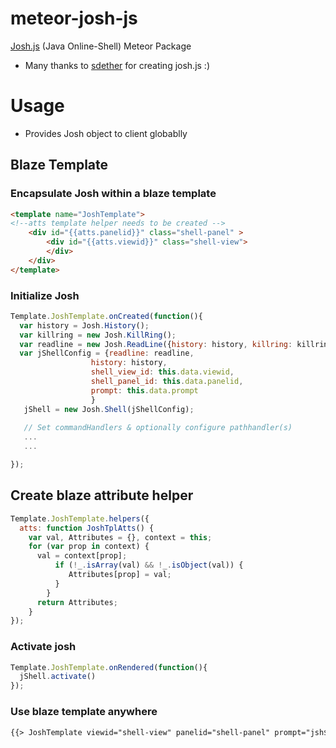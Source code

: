 # meteor-josh-js
[Josh.js](https://sdether.github.io/josh.js/) (Java Online-Shell) Meteor Package
* Many thanks to [sdether](https://github.com/sdether/josh.js) for creating josh.js :)

# Usage
* Provides Josh object to client globablly

## Blaze Template
### Encapsulate Josh within a blaze template 
```html
<template name="JoshTemplate">
<!--atts template helper needs to be created -->
	<div id="{{atts.panelid}}" class="shell-panel" >
		<div id="{{atts.viewid}}" class="shell-view">
		</div>
	</div>
</template>
```
### Initialize Josh 
```javascript
Template.JoshTemplate.onCreated(function(){
  var history = Josh.History();
  var killring = new Josh.KillRing();
  var readline = new Josh.ReadLine({history: history, killring: killring });
  var jShellConfig = {readline: readline,
                  history: history,
                  shell_view_id: this.data.viewid,
                  shell_panel_id: this.data.panelid,
                  prompt: this.data.prompt
                  }
   jShell = new Josh.Shell(jShellConfig);
   
   // Set commandHandlers & optionally configure pathhandler(s)
   ...
   ...

});

```

## Create blaze attribute helper 
```javascript
Template.JoshTemplate.helpers({
  atts: function JoshTplAtts() {
    var val, Attributes = {}, context = this;
    for (var prop in context) {
      val = context[prop];
          if (!_.isArray(val) && !_.isObject(val)) {
             Attributes[prop] = val;
          }
        }
      return Attributes;
    }
});
```

### Activate josh
```javascript
Template.JoshTemplate.onRendered(function(){
  jShell.activate()
});

```

### Use blaze template anywhere
```html
{{> JoshTemplate viewid="shell-view" panelid="shell-panel" prompt="jsh$"}}
```